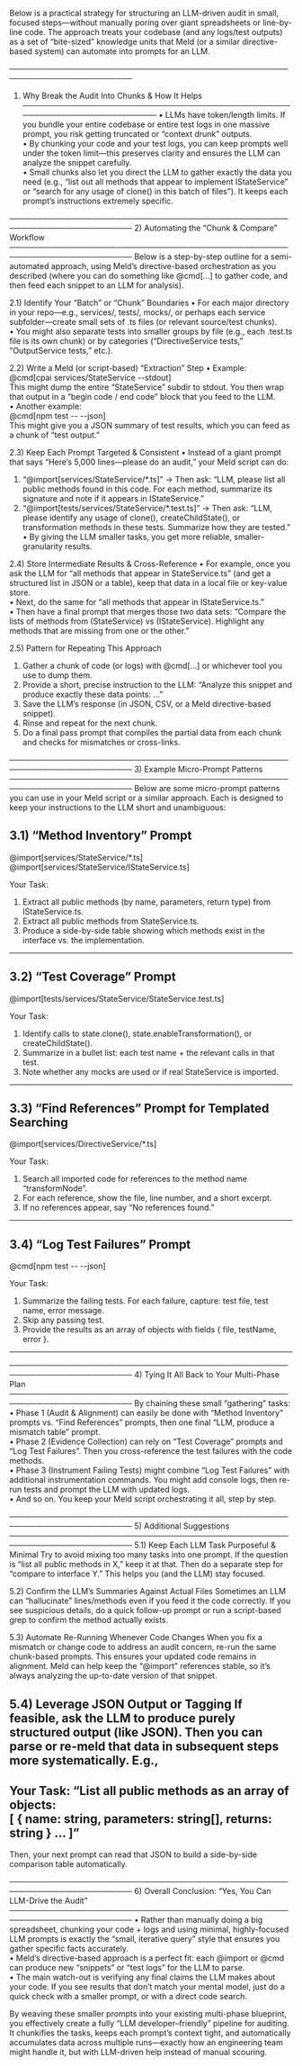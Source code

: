 Below is a practical strategy for structuring an LLM-driven audit in small, focused steps—without manually poring over giant spreadsheets or line-by-line code. The approach treats your codebase (and any logs/test outputs) as a set of “bite-sized” knowledge units that Meld (or a similar directive-based system) can automate into prompts for an LLM.

────────────────────────────────────────────────────────────────────────
1) Why Break the Audit Into Chunks & How It Helps
────────────────────────────────────────────────────────────────────────
• LLMs have token/length limits. If you bundle your entire codebase or entire test logs in one massive prompt, you risk getting truncated or “context drunk” outputs.  
• By chunking your code and your test logs, you can keep prompts well under the token limit—this preserves clarity and ensures the LLM can analyze the snippet carefully.  
• Small chunks also let you direct the LLM to gather exactly the data you need (e.g., “list out all methods that appear to implement IStateService” or “search for any usage of clone() in this batch of files”). It keeps each prompt’s instructions extremely specific.

────────────────────────────────────────────────────────────────────────
2) Automating the “Chunk & Compare” Workflow
────────────────────────────────────────────────────────────────────────
Below is a step-by-step outline for a semi-automated approach, using Meld’s directive-based orchestration as you described (where you can do something like @cmd[...] to gather code, and then feed each snippet to an LLM for analysis).

2.1) Identify Your “Batch” or “Chunk” Boundaries
• For each major directory in your repo—e.g., services/, tests/, mocks/, or perhaps each service subfolder—create small sets of .ts files (or relevant source/test chunks).  
• You might also separate tests into smaller groups by file (e.g., each .test.ts file is its own chunk) or by categories (“DirectiveService tests,” “OutputService tests,” etc.).

2.2) Write a Meld (or script-based) “Extraction” Step
• Example:  
  @cmd[cpai services/StateService --stdout]  
  This might dump the entire “StateService” subdir to stdout. You then wrap that output in a “begin code / end code” block that you feed to the LLM.  
• Another example:  
  @cmd[npm test -- --json]  
  This might give you a JSON summary of test results, which you can feed as a chunk of “test output.”

2.3) Keep Each Prompt Targeted & Consistent
• Instead of a giant prompt that says “Here’s 5,000 lines—please do an audit,” your Meld script can do:  
  1) “@import[services/StateService/*.ts]” → Then ask: “LLM, please list all public methods found in this code. For each method, summarize its signature and note if it appears in IStateService.”  
  2) “@import[tests/services/StateService/*.test.ts]” → Then ask: “LLM, please identify any usage of clone(), createChildState(), or transformation methods in these tests. Summarize how they are tested.”  
• By giving the LLM smaller tasks, you get more reliable, smaller-granularity results.

2.4) Store Intermediate Results & Cross-Reference
• For example, once you ask the LLM for “all methods that appear in StateService.ts” (and get a structured list in JSON or a table), keep that data in a local file or key-value store.  
• Next, do the same for “all methods that appear in IStateService.ts.”  
• Then have a final prompt that merges those two data sets: “Compare the lists of methods from (StateService) vs (IStateService). Highlight any methods that are missing from one or the other.”

2.5) Pattern for Repeating This Approach
1. Gather a chunk of code (or logs) with @cmd[...] or whichever tool you use to dump them.  
2. Provide a short, precise instruction to the LLM: “Analyze this snippet and produce exactly these data points: …”  
3. Save the LLM’s response (in JSON, CSV, or a Meld directive-based snippet).  
4. Rinse and repeat for the next chunk.  
5. Do a final pass prompt that compiles the partial data from each chunk and checks for mismatches or cross-links.

────────────────────────────────────────────────────────────────────────
3) Example Micro-Prompt Patterns
────────────────────────────────────────────────────────────────────────
Below are some micro-prompt patterns you can use in your Meld script or a similar approach. Each is designed to keep your instructions to the LLM short and unambiguous:

3.1) “Method Inventory” Prompt
--------------------------------------------------------------------------------
@import[services/StateService/*.ts]
@import[services/StateService/IStateService.ts]

Your Task:
1. Extract all public methods (by name, parameters, return type) from IStateService.ts.  
2. Extract all public methods from StateService.ts.  
3. Produce a side-by-side table showing which methods exist in the interface vs. the implementation.  
--------------------------------------------------------------------------------

3.2) “Test Coverage” Prompt
--------------------------------------------------------------------------------
@import[tests/services/StateService/StateService.test.ts]

Your Task:
1. Identify calls to state.clone(), state.enableTransformation(), or createChildState().  
2. Summarize in a bullet list: each test name + the relevant calls in that test.  
3. Note whether any mocks are used or if real StateService is imported.  
--------------------------------------------------------------------------------

3.3) “Find References” Prompt for Templated Searching
--------------------------------------------------------------------------------
@import[services/DirectiveService/*.ts]

Your Task:
1. Search all imported code for references to the method name “transformNode”.  
2. For each reference, show the file, line number, and a short excerpt.  
3. If no references appear, say “No references found.”  
--------------------------------------------------------------------------------

3.4) “Log Test Failures” Prompt
--------------------------------------------------------------------------------
@cmd[npm test -- --json]

Your Task:
1. Summarize the failing tests. For each failure, capture: test file, test name, error message.  
2. Skip any passing test.  
3. Provide the results as an array of objects with fields { file, testName, error }.  
--------------------------------------------------------------------------------

────────────────────────────────────────────────────────────────────────
4) Tying It All Back to Your Multi-Phase Plan
────────────────────────────────────────────────────────────────────────
By chaining these small “gathering” tasks:
• Phase 1 (Audit & Alignment) can easily be done with “Method Inventory” prompts vs. “Find References” prompts, then one final “LLM, produce a mismatch table” prompt.  
• Phase 2 (Evidence Collection) can rely on “Test Coverage” prompts and “Log Test Failures”. Then you cross-reference the test failures with the code methods.  
• Phase 3 (Instrument Failing Tests) might combine “Log Test Failures” with additional instrumentation commands. You might add console logs, then re-run tests and prompt the LLM with updated logs.  
• And so on. You keep your Meld script orchestrating it all, step by step.

────────────────────────────────────────────────────────────────────────
5) Additional Suggestions
────────────────────────────────────────────────────────────────────────
5.1) Keep Each LLM Task Purposeful & Minimal
Try to avoid mixing too many tasks into one prompt. If the question is “list all public methods in X,” keep it at that. Then do a separate step for “compare to interface Y.” This helps you (and the LLM) stay focused.

5.2) Confirm the LLM’s Summaries Against Actual Files
Sometimes an LLM can “hallucinate” lines/methods even if you feed it the code correctly. If you see suspicious details, do a quick follow-up prompt or run a script-based grep to confirm the method actually exists.

5.3) Automate Re-Running Whenever Code Changes
When you fix a mismatch or change code to address an audit concern, re-run the same chunk-based prompts. This ensures your updated code remains in alignment. Meld can help keep the “@import” references stable, so it’s always analyzing the up-to-date version of that snippet.

5.4) Leverage JSON Output or Tagging
If feasible, ask the LLM to produce purely structured output (like JSON). Then you can parse or re-meld that data in subsequent steps more systematically. E.g.,  
--------------------------------------------------------------------------------
Your Task: “List all public methods as an array of objects:  
[ { name: string, parameters: string[], returns: string } … ]”
--------------------------------------------------------------------------------
Then, your next prompt can read that JSON to build a side-by-side comparison table automatically.

────────────────────────────────────────────────────────────────────────
6) Overall Conclusion: “Yes, You Can LLM-Drive the Audit”
────────────────────────────────────────────────────────────────────────
• Rather than manually doing a big spreadsheet, chunking your code + logs and using minimal, highly-focused LLM prompts is exactly the “small, iterative query” style that ensures you gather specific facts accurately.  
• Meld’s directive-based approach is a perfect fit: each @import or @cmd can produce new “snippets” or “test logs” for the LLM to parse.  
• The main watch-out is verifying any final claims the LLM makes about your code. If you see results that don’t match your mental model, just do a quick check with a smaller prompt, or with a direct code search.  

By weaving these smaller prompts into your existing multi-phase blueprint, you effectively create a fully “LLM developer–friendly” pipeline for auditing. It chunkifies the tasks, keeps each prompt’s context tight, and automatically accumulates data across multiple runs—exactly how an engineering team might handle it, but with LLM-driven help instead of manual scouring.
